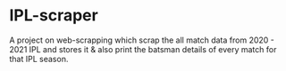 # IPL-scraper

 A project on web-scrapping which scrap the all match data from 2020 - 2021 IPL and stores it & also print the batsman details of every match for that IPL season.
